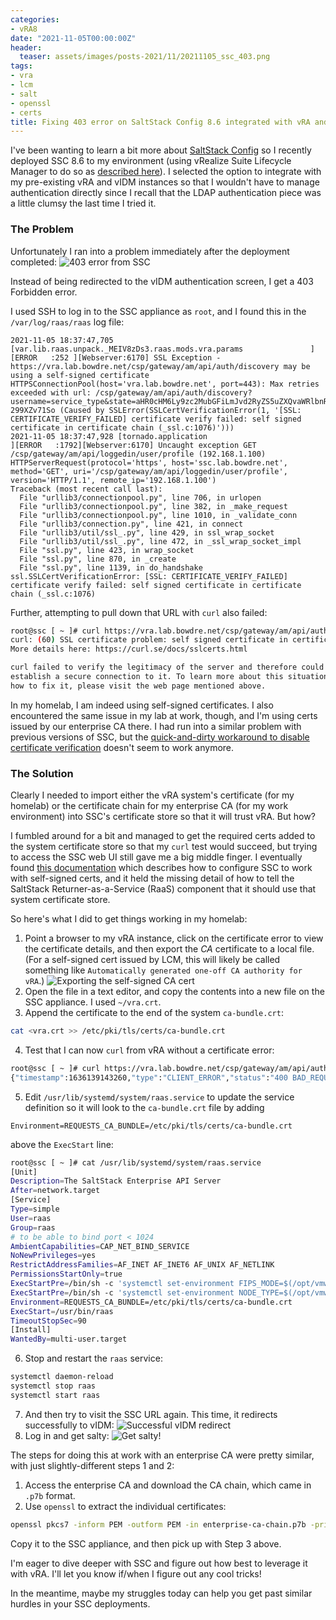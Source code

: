 ```yaml
---
categories:
- vRA8
date: "2021-11-05T00:00:00Z"
header:
  teaser: assets/images/posts-2021/11/20211105_ssc_403.png
tags:
- vra
- lcm
- salt
- openssl
- certs
title: Fixing 403 error on SaltStack Config 8.6 integrated with vRA and vIDM
---
```

I've been wanting to learn a bit more about [SaltStack Config](https://www.vmware.com/products/vrealize-automation/saltstack-config.html) so I recently deployed SSC 8.6 to my environment (using vRealize Suite Lifecycle Manager to do so as [described here](https://cosmin.gq/2021/02/02/deploying-saltstack-config-via-lifecycle-manager-in-a-vra-environment/)). I selected the option to integrate with my pre-existing vRA and vIDM instances so that I wouldn't have to manage authentication directly since I recall that the LDAP authentication piece was a little clumsy the last time I tried it.

### The Problem
Unfortunately I ran into a problem immediately after the deployment completed:
![403 error from SSC](/images/posts-2021/11/20211105_ssc_403.png)

Instead of being redirected to the vIDM authentication screen, I get a 403 Forbidden error.

I used SSH to log in to the SSC appliance as `root`, and I found this in the `/var/log/raas/raas` log file:
```
2021-11-05 18:37:47,705 [var.lib.raas.unpack._MEIV8zDs3.raas.mods.vra.params               ][ERROR   :252 ][Webserver:6170] SSL Exception - https://vra.lab.bowdre.net/csp/gateway/am/api/auth/discovery may be using a self-signed certificate HTTPSConnectionPool(host='vra.lab.bowdre.net', port=443): Max retries exceeded with url: /csp/gateway/am/api/auth/discovery?username=service_type&state=aHR0cHM6Ly9zc2MubGFiLmJvd2RyZS5uZXQvaWRlbnRpdHkvYXBpL2NvcmUvYXV0aG4vY3Nw&redirect_uri=https%3A%2F%2Fssc.lab.bowdre.net%2Fidentity%2Fapi%2Fcore%2Fauthn%2Fcsp&client_id=ssc-299XZv71So (Caused by SSLError(SSLCertVerificationError(1, '[SSL: CERTIFICATE_VERIFY_FAILED] certificate verify failed: self signed certificate in certificate chain (_ssl.c:1076)')))
2021-11-05 18:37:47,928 [tornado.application                                               ][ERROR   :1792][Webserver:6170] Uncaught exception GET /csp/gateway/am/api/loggedin/user/profile (192.168.1.100)
HTTPServerRequest(protocol='https', host='ssc.lab.bowdre.net', method='GET', uri='/csp/gateway/am/api/loggedin/user/profile', version='HTTP/1.1', remote_ip='192.168.1.100')
Traceback (most recent call last):
  File "urllib3/connectionpool.py", line 706, in urlopen
  File "urllib3/connectionpool.py", line 382, in _make_request
  File "urllib3/connectionpool.py", line 1010, in _validate_conn
  File "urllib3/connection.py", line 421, in connect
  File "urllib3/util/ssl_.py", line 429, in ssl_wrap_socket
  File "urllib3/util/ssl_.py", line 472, in _ssl_wrap_socket_impl
  File "ssl.py", line 423, in wrap_socket
  File "ssl.py", line 870, in _create
  File "ssl.py", line 1139, in do_handshake
ssl.SSLCertVerificationError: [SSL: CERTIFICATE_VERIFY_FAILED] certificate verify failed: self signed certificate in certificate chain (_ssl.c:1076)
```

Further, attempting to pull down that URL with `curl` also failed:
```sh
root@ssc [ ~ ]# curl https://vra.lab.bowdre.net/csp/gateway/am/api/auth/discovery
curl: (60) SSL certificate problem: self signed certificate in certificate chain
More details here: https://curl.se/docs/sslcerts.html

curl failed to verify the legitimacy of the server and therefore could not
establish a secure connection to it. To learn more about this situation and
how to fix it, please visit the web page mentioned above.
```

In my homelab, I am indeed using self-signed certificates. I also encountered the same issue in my lab at work, though, and I'm using certs issued by our enterprise CA there. I had run into a similar problem with previous versions of SSC, but the [quick-and-dirty workaround to disable certificate verification](https://communities.vmware.com/t5/VMware-vRealize-Discussions/SaltStack-Config-Integration-show-Blank-Page/td-p/2863973) doesn't seem to work anymore.

### The Solution
Clearly I needed to import either the vRA system's certificate (for my homelab) or the certificate chain for my enterprise CA (for my work environment) into SSC's certificate store so that it will trust vRA. But how? 

I fumbled around for a bit and managed to get the required certs added to the system certificate store so that my `curl` test would succeed, but trying to access the SSC web UI still gave me a big middle finger. I eventually found [this documentation](https://docs.vmware.com/en/VMware-vRealize-Automation-SaltStack-Config/8.6/install-configure-saltstack-config/GUID-21A87CE2-8184-4F41-B71B-0FCBB93F21FC.html#troubleshooting-saltstack-config-environments-with-vrealize-automation-that-use-selfsigned-certificates-3) which describes how to configure SSC to work with self-signed certs, and it held the missing detail of how to tell the SaltStack Returner-as-a-Service (RaaS) component that it should use that system certificate store.

So here's what I did to get things working in my homelab:
1. Point a browser to my vRA instance, click on the certificate error to view the certificate details, and then export the _CA_ certificate to a local file. (For a self-signed cert issued by LCM, this will likely be called something like `Automatically generated one-off CA authority for vRA`.)
![Exporting the self-signed CA cert](/images/posts-2021/11/20211105_export_selfsigned_ca.png)
2. Open the file in a text editor, and copy the contents into a new file on the SSC appliance. I used `~/vra.crt`.
3. Append the certificate to the end of the system `ca-bundle.crt`:
```sh
cat <vra.crt >> /etc/pki/tls/certs/ca-bundle.crt
```
4. Test that I can now `curl` from vRA without a certificate error:
```sh
root@ssc [ ~ ]# curl https://vra.lab.bowdre.net/csp/gateway/am/api/auth/discovery
{"timestamp":1636139143260,"type":"CLIENT_ERROR","status":"400 BAD_REQUEST","error":"Bad Request","serverMessage":"400 BAD_REQUEST \"Required String parameter 'state' is not present\""}
```
5. Edit `/usr/lib/systemd/system/raas.service` to update the service definition so it will look to the `ca-bundle.crt` file by adding 
```
Environment=REQUESTS_CA_BUNDLE=/etc/pki/tls/certs/ca-bundle.crt
```
above the `ExecStart` line:
```sh
root@ssc [ ~ ]# cat /usr/lib/systemd/system/raas.service 
[Unit]
Description=The SaltStack Enterprise API Server
After=network.target
[Service]
Type=simple
User=raas
Group=raas
# to be able to bind port < 1024
AmbientCapabilities=CAP_NET_BIND_SERVICE
NoNewPrivileges=yes
RestrictAddressFamilies=AF_INET AF_INET6 AF_UNIX AF_NETLINK
PermissionsStartOnly=true
ExecStartPre=/bin/sh -c 'systemctl set-environment FIPS_MODE=$(/opt/vmware/bin/ovfenv -q --key fips-mode)'
ExecStartPre=/bin/sh -c 'systemctl set-environment NODE_TYPE=$(/opt/vmware/bin/ovfenv -q --key node-type)'
Environment=REQUESTS_CA_BUNDLE=/etc/pki/tls/certs/ca-bundle.crt
ExecStart=/usr/bin/raas
TimeoutStopSec=90
[Install]
WantedBy=multi-user.target
```
6. Stop and restart the `raas` service:
```sh
systemctl daemon-reload
systemctl stop raas
systemctl start raas
```
7. And then try to visit the SSC URL again. This time, it redirects successfully to vIDM:
![Successful vIDM redirect](/images/posts-2021/11/20211105_vidm_login.png)
8. Log in and get salty:
![Get salty!](/images/posts-2021/11/20211105_get_salty.png)

The steps for doing this at work with an enterprise CA were pretty similar, with just slightly-different steps 1 and 2:
1. Access the enterprise CA and download the CA chain, which came in `.p7b` format.
2. Use `openssl` to extract the individual certificates:
```sh
openssl pkcs7 -inform PEM -outform PEM -in enterprise-ca-chain.p7b -print_certs > enterprise-ca-chain.pem
```
Copy it to the SSC appliance, and then pick up with Step 3 above.

I'm eager to dive deeper with SSC and figure out how best to leverage it with vRA. I'll let you know if/when I figure out any cool tricks!

In the meantime, maybe my struggles today can help you get past similar hurdles in your SSC deployments.